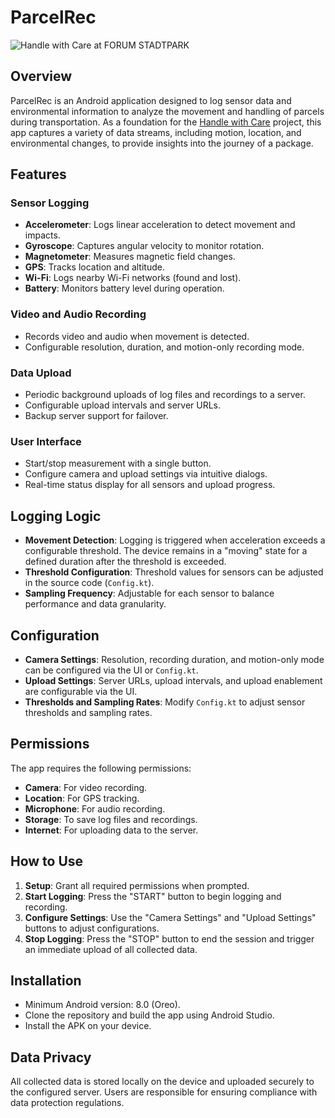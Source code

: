 # ParcelRec

![Handle with Care at FORUM STADTPARK](https://julian.palacz.at/site/assets/files/1422/210507_handle_with_care_c_lena_prehal_002_no_visitor-1.1300x0.jpg)

## Overview
ParcelRec is an Android application designed to log sensor data and environmental information to analyze the movement and handling of parcels during transportation. As a foundation for the [Handle with Care](https://julian.palacz.at/en/traces/handle-with-care) project, this app captures a variety of data streams, including motion, location, and environmental changes, to provide insights into the journey of a package.

## Features
### Sensor Logging
- **Accelerometer**: Logs linear acceleration to detect movement and impacts.
- **Gyroscope**: Captures angular velocity to monitor rotation.
- **Magnetometer**: Measures magnetic field changes.
- **GPS**: Tracks location and altitude.
- **Wi-Fi**: Logs nearby Wi-Fi networks (found and lost).
- **Battery**: Monitors battery level during operation.

### Video and Audio Recording
- Records video and audio when movement is detected.
- Configurable resolution, duration, and motion-only recording mode.

### Data Upload
- Periodic background uploads of log files and recordings to a server.
- Configurable upload intervals and server URLs.
- Backup server support for failover.

### User Interface
- Start/stop measurement with a single button.
- Configure camera and upload settings via intuitive dialogs.
- Real-time status display for all sensors and upload progress.

## Logging Logic
- **Movement Detection**: Logging is triggered when acceleration exceeds a configurable threshold. The device remains in a "moving" state for a defined duration after the threshold is exceeded.
- **Threshold Configuration**: Threshold values for sensors can be adjusted in the source code (`Config.kt`).
- **Sampling Frequency**: Adjustable for each sensor to balance performance and data granularity.

## Configuration
- **Camera Settings**: Resolution, recording duration, and motion-only mode can be configured via the UI or `Config.kt`.
- **Upload Settings**: Server URLs, upload intervals, and upload enablement are configurable via the UI.
- **Thresholds and Sampling Rates**: Modify `Config.kt` to adjust sensor thresholds and sampling rates.

## Permissions
The app requires the following permissions:
- **Camera**: For video recording.
- **Location**: For GPS tracking.
- **Microphone**: For audio recording.
- **Storage**: To save log files and recordings.
- **Internet**: For uploading data to the server.

## How to Use
1. **Setup**: Grant all required permissions when prompted.
2. **Start Logging**: Press the "START" button to begin logging and recording.
3. **Configure Settings**: Use the "Camera Settings" and "Upload Settings" buttons to adjust configurations.
4. **Stop Logging**: Press the "STOP" button to end the session and trigger an immediate upload of all collected data.

## Installation
- Minimum Android version: 8.0 (Oreo).
- Clone the repository and build the app using Android Studio.
- Install the APK on your device.

## Data Privacy
All collected data is stored locally on the device and uploaded securely to the configured server. Users are responsible for ensuring compliance with data protection regulations.